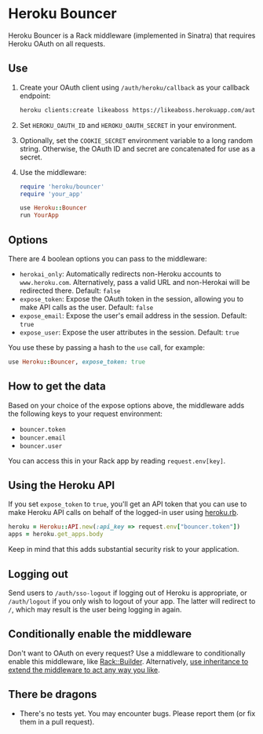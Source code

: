 # Heroku Bouncer

Heroku Bouncer is a Rack middleware (implemented in Sinatra) that
requires Heroku OAuth on all requests.

## Use

1. Create your OAuth client using `/auth/heroku/callback` as your
   callback endpoint:

    ```sh
    heroku clients:create likeaboss https://likeaboss.herokuapp.com/auth/heroku/callback
    ```

2. Set `HEROKU_OAUTH_ID` and `HEROKU_OAUTH_SECRET` in your environment.
3. Optionally, set the `COOKIE_SECRET` environment variable to a long
   random string. Otherwise, the OAuth ID and secret are concatenated
   for use as a secret.
4. Use the middleware:

    ```ruby
    require 'heroku/bouncer'
    require 'your_app'

    use Heroku::Bouncer
    run YourApp
    ```

## Options

There are 4 boolean options you can pass to the middleware:

* `herokai_only`: Automatically redirects non-Heroku accounts to
  `www.heroku.com`. Alternatively, pass a valid URL and non-Herokai will
  be redirected there. Default: `false`
* `expose_token`: Expose the OAuth token in the session, allowing you to
  make API calls as the user. Default: `false`
* `expose_email`: Expose the user's email address in the session.
  Default: `true`
* `expose_user`: Expose the user attributes in the session. Default:
  `true`

You use these by passing a hash to the `use` call, for example:

```ruby
use Heroku::Bouncer, expose_token: true
```

## How to get the data

Based on your choice of the expose options above, the middleware adds
the following keys to your request environment:

* `bouncer.token`
* `bouncer.email`
* `bouncer.user`

You can access this in your Rack app by reading `request.env[key]`.

## Using the Heroku API

If you set `expose_token` to `true`, you'll get an API token that you
can use to make Heroku API calls on behalf of the logged-in user using
[heroku.rb](https://github.com/heroku/heroku.rb).

```ruby
heroku = Heroku::API.new(:api_key => request.env["bouncer.token"])
apps = heroku.get_apps.body
```

Keep in mind that this adds substantial security risk to your
application.

## Logging out

Send users to `/auth/sso-logout` if logging out of Heroku is
appropriate, or `/auth/logout` if you only wish to logout of your app.
The latter will redirect to `/`, which may result is the user being
logging in again.

## Conditionally enable the middleware

Don't want to OAuth on every request? Use a middleware to conditionally
enable this middleware, like
[Rack::Builder](http://rack.rubyforge.org/doc/Rack/Builder.html).
Alternatively, [use inheritance to extend the middleware to act any way
you like](https://gist.github.com/wuputah/5534428).

## There be dragons

* There's no tests yet. You may encounter bugs. Please report them (or
  fix them in a pull request).
